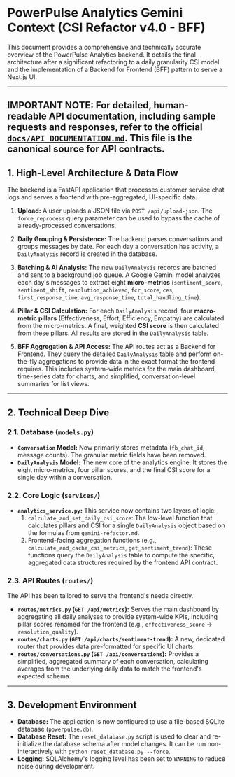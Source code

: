 # PowerPulse Analytics Gemini Context (CSI Refactor v4.0 - BFF)

This document provides a comprehensive and technically accurate overview of the PowerPulse Analytics backend. It details the final architecture after a significant refactoring to a daily granularity CSI model and the implementation of a Backend for Frontend (BFF) pattern to serve a Next.js UI.

---
**IMPORTANT NOTE:** For detailed, human-readable API documentation, including sample requests and responses, refer to the official **[`docs/API_DOCUMENTATION.md`](./docs/API_DOCUMENTATION.md)**. This file is the canonical source for API contracts.
---

## 1. High-Level Architecture & Data Flow

The backend is a FastAPI application that processes customer service chat logs and serves a frontend with pre-aggregated, UI-specific data.

1.  **Upload:** A user uploads a JSON file via `POST /api/upload-json`. The `force_reprocess` query parameter can be used to bypass the cache of already-processed conversations.

2.  **Daily Grouping & Persistence:** The backend parses conversations and groups messages by date. For each day a conversation has activity, a `DailyAnalysis` record is created in the database.

3.  **Batching & AI Analysis:** The new `DailyAnalysis` records are batched and sent to a background job queue. A Google Gemini model analyzes each day's messages to extract eight **micro-metrics** (`sentiment_score`, `sentiment_shift`, `resolution_achieved`, `fcr_score`, `ces`, `first_response_time`, `avg_response_time`, `total_handling_time`).

4.  **Pillar & CSI Calculation:** For each `DailyAnalysis` record, four **macro-metric pillars** (Effectiveness, Effort, Efficiency, Empathy) are calculated from the micro-metrics. A final, weighted **CSI score** is then calculated from these pillars. All results are stored in the `DailyAnalysis` table.

5.  **BFF Aggregation & API Access:** The API routes act as a Backend for Frontend. They query the detailed `DailyAnalysis` table and perform on-the-fly aggregations to provide data in the exact format the frontend requires. This includes system-wide metrics for the main dashboard, time-series data for charts, and simplified, conversation-level summaries for list views.

---

## 2. Technical Deep Dive

### 2.1. Database (`models.py`)

-   **`Conversation` Model:** Now primarily stores metadata (`fb_chat_id`, message counts). The granular metric fields have been removed.
-   **`DailyAnalysis` Model:** The new core of the analytics engine. It stores the eight micro-metrics, four pillar scores, and the final CSI score for a single day within a conversation.

### 2.2. Core Logic (`services/`)

-   **`analytics_service.py`:** This service now contains two layers of logic:
    1.  `calculate_and_set_daily_csi_score`: The low-level function that calculates pillars and CSI for a single `DailyAnalysis` object based on the formulas from `gemini-refactor.md`.
    2.  Frontend-facing aggregation functions (e.g., `calculate_and_cache_csi_metrics`, `get_sentiment_trend`): These functions query the `DailyAnalysis` table to compute the specific, aggregated data structures required by the frontend API contract.

### 2.3. API Routes (`routes/`)

The API has been tailored to serve the frontend's needs directly.

-   **`routes/metrics.py` (`GET /api/metrics`):** Serves the main dashboard by aggregating all daily analyses to provide system-wide KPIs, including pillar scores renamed for the frontend (e.g., `effectiveness_score` -> `resolution_quality`).
-   **`routes/charts.py` (`GET /api/charts/sentiment-trend`):** A new, dedicated router that provides data pre-formatted for specific UI charts.
-   **`routes/conversations.py` (`GET /api/conversations`):** Provides a simplified, aggregated summary of each conversation, calculating averages from the underlying daily data to match the frontend's expected schema.

---

## 3. Development Environment

-   **Database:** The application is now configured to use a file-based SQLite database (`powerpulse.db`).
-   **Database Reset:** The `reset_database.py` script is used to clear and re-initialize the database schema after model changes. It can be run non-interactively with `python reset_database.py --force`.
-   **Logging:** SQLAlchemy's logging level has been set to `WARNING` to reduce noise during development.